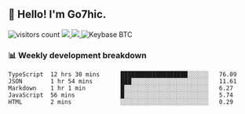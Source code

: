 ## 👋 Hello! I'm Go7hic.

 ![visitors count](https://visitors-by-url-pls-dont-use-this-in-your-repo.vercel.app/Go7hic-github-readme)
 <a href="https://twitter.com/Go7hic">
    <img src="https://img.shields.io/badge/-@Go7hic-1ca0f1?style=flat-square&labelColor=1ca0f1&logo=twitter&logoColor=white&link=https://twitter.com/Go7hic">
   <a/>
   <a href="mailto:gtfx0209@gmail.com">
    <img src="https://img.shields.io/badge/-gtfx0209@gmail.com-c14438?style=flat-square&logo=Gmail&logoColor=white&link=mailto:gtfx0209@gmail.com">
   <a/>
    ![Keybase BTC](https://img.shields.io/keybase/btc/Go7hic)
 <!--
🔭 I’m currently working
🌱 I’m currently learning
💬 Ask me about 
📫 How to reach me: 
⚡ Fun fact: 
-->
 <!--
![My Github Stats](https://github-readme-stats.vercel.app/api?username=Go7hic&show_icons=true&count_private=true)

-->

### 📊 Weekly development breakdown
<!--START_SECTION:waka-->
```text
TypeScript  12 hrs 30 mins      ███████████████████░░░░░░   76.09 
JSON        1 hr 54 mins        ███░░░░░░░░░░░░░░░░░░░░░░   11.61 
Markdown    1 hr 1 min          █░░░░░░░░░░░░░░░░░░░░░░░░   6.27 
JavaScript  56 mins             █░░░░░░░░░░░░░░░░░░░░░░░░   5.74 
HTML        2 mins              ░░░░░░░░░░░░░░░░░░░░░░░░░   0.29
```
<!--END_SECTION:waka-->

